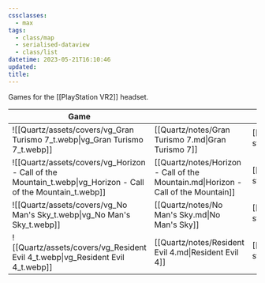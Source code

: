 ```yaml
---
cssclasses:
  - max
tags:
  - class/map
  - serialised-dataview
  - class/list
datetime: 2023-05-21T16:10:46
updated: 
title:
---
```

Games for the [[PlayStation VR2]] headset.

<!-- QueryToSerialize: table without id embed(link(thumbnail)) as "Game", file.link as "", rating as Rating, link(split( filter(file.tags, (t) => startswith(t, "#status") )[0], "/" )[1]) as Status from #class/video-game where contains(platform, [[PlayStation VR2]]) sort file.name -->
<!-- SerializedQuery: table without id embed(link(thumbnail)) as "Game", file.link as "", rating as Rating, link(split( filter(file.tags, (t) => startswith(t, "#status") )[0], "/" )[1]) as Status from #class/video-game where contains(platform, [[PlayStation VR2]]) sort file.name -->

| Game                                                                                                         |                                                                                    | Rating                               | Status                                   |
| ------------------------------------------------------------------------------------------------------------ | ---------------------------------------------------------------------------------- | ------------------------------------ | ---------------------------------------- |
| ![[Quartz/assets/covers/vg_Gran Turismo 7_t.webp\|vg_Gran Turismo 7_t.webp]]                                 | [[Quartz/notes/Gran Turismo 7.md\|Gran Turismo 7]]                                 | [[Quartz/notes/4-star.md\|⭐️⭐️⭐️⭐️]] | [[Quartz/notes/ongoing.md\|ongoing]]     |
| ![[Quartz/assets/covers/vg_Horizon - Call of the Mountain_t.webp\|vg_Horizon - Call of the Mountain_t.webp]] | [[Quartz/notes/Horizon - Call of the Mountain.md\|Horizon - Call of the Mountain]] | [[Quartz/notes/4-star.md\|⭐️⭐️⭐️⭐️]] | [[Quartz/notes/dropped.md\|dropped]]     |
| ![[Quartz/assets/covers/vg_No Man's Sky_t.webp\|vg_No Man's Sky_t.webp]]                                     | [[Quartz/notes/No Man's Sky.md\|No Man's Sky]]                                     | [[Quartz/notes/4-star.md\|⭐️⭐️⭐️⭐️]] | [[Quartz/notes/completed.md\|completed]] |
| ![[Quartz/assets/covers/vg_Resident Evil 4_t.webp\|vg_Resident Evil 4_t.webp]]                               | [[Quartz/notes/Resident Evil 4.md\|Resident Evil 4]]                               | [[Quartz/notes/3-star.md\|⭐️⭐️⭐️]]   | [[Quartz/notes/completed.md\|completed]] |
<!-- SerializedQuery END -->
